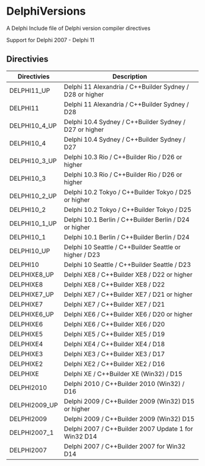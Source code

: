 # DelphiVersions
A Delphi Include file of Delphi version compiler directives

Support for Delphi 2007 - Delphi 11

## Directivies      

| Directivies   | Description                                              |
| ------------- | -------------------------------------------------------- |
| DELPHI11_UP   | Delphi 11 Alexandria / C++Builder Sydney / D28 or higher |
| DELPHI11      | Delphi 11 Alexandria / C++Builder Sydney / D28           |
| DELPHI10_4_UP | Delphi 10.4 Sydney / C++Builder Sydney / D27 or higher   |
| DELPHI10_4    | Delphi 10.4 Sydney / C++Builder Sydney / D27             |
| DELPHI10_3_UP | Delphi 10.3 Rio / C++Builder Rio / D26 or higher         |
| DELPHI10_3    | Delphi 10.3 Rio / C++Builder Rio / D26 or higher         |
| DELPHI10_2_UP | Delphi 10.2 Tokyo / C++Builder Tokyo / D25 or higher     |
| DELPHI10_2    | Delphi 10.2 Tokyo / C++Builder Tokyo / D25               |
| DELPHI10_1_UP | Delphi 10.1 Berlin / C++Builder Berlin / D24 or higher   |
| DELPHI10_1    | Delphi 10.1 Berlin / C++Builder Berlin / D24             |
| DELPHI10_UP   | Delphi 10 Seattle / C++Builder Seattle or higher / D23   |
| DELPHI10      | Delphi 10 Seattle / C++Builder Seattle / D23             |
| DELPHIXE8_UP  | Delphi XE8 / C++Builder XE8 / D22 or higher              |
| DELPHIXE8     | Delphi XE8 / C++Builder XE8 / D22                        |               
| DELPHIXE7_UP  | Delphi XE7 / C++Builder XE7 / D21 or higher              |
| DELPHIXE7     | Delphi XE7 / C++Builder XE7 / D21                        | 
| DELPHIXE6_UP  | Delphi XE6 / C++Builder XE6 / D20 or higher              |
| DELPHIXE6     | Delphi XE6 / C++Builder XE6 / D20                        |
| DELPHIXE5     | Delphi XE5 / C++Builder XE5 / D19                        |
| DELPHIXE4     | Delphi XE4 / C++Builder XE4 / D18                        |
| DELPHIXE3     | Delphi XE3 / C++Builder XE3 / D17                        |
| DELPHIXE2     | Delphi XE2 / C++Builder XE2 / D16                        |
| DELPHIXE      | Delphi XE / C++Builder XE (Win32) / D15                  |
| DELPHI2010    | Delphi 2010 / C++Builder 2010 (Win32) / D16              |
| DELPHI2009_UP | Delphi 2009 / C++Builder 2009 (Win32) D15 or higher      |
| DELPHI2009    | Delphi 2009 / C++Builder 2009 (Win32) D15                |
| DELPHI2007_1  | Delphi 2007 / C++Builder 2007 Update 1 for Win32 D14     |
| DELPHI2007    | Delphi 2007 / C++Builder 2007 for Win32 D14              |

